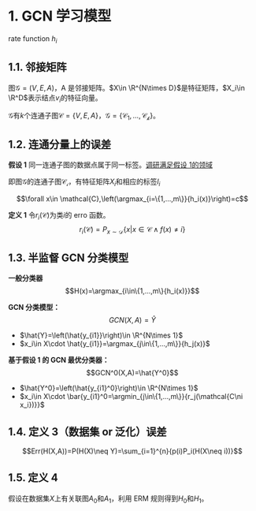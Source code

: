 # 1. GCN 学习模型

rate function $h_i$

## 1.1. 邻接矩阵

图$\mathcal{G}=(V,E,A)$，A 是邻接矩阵。$X\in \R^{N\times D}$是特征矩阵，$X_i\in \R^D$表示结点$v_i$的特征向量。

$\mathcal{G}$有$k$个连通子图$\mathcal{C}=\{V,E,A\}$，$\mathcal{G=\{C_1,...,C_k\}}$。

## 1.2. 连通分量上的误差

**假设 1** 同一连通子图的数据点属于同一标签。[调研满足假设 1的领域](/survey20210531.md)

即图$\mathcal{G}$的连通子图$\mathcal{C_i}$，有特征矩阵$X_i$和相应的标签$l_i$

$$\forall x\in \mathcal{C},\left(\argmax_{i=\{1,...,m\}}{h_i(x)}\right)=c$$

**定义 1** 令$r_i(\mathcal{C})$为类$i$的 erro 函数。
$$r_i(\mathcal{C})=P_{x\sim\mathcal{D}}\{x|x\in \mathcal{C}\wedge f(x)\neq i\}$$

## 1.3. 半监督 GCN 分类模型

**一般分类器**$$H(x)=\argmax_{i\in\{1,...,m\}{h_i(x)}}$$

**GCN 分类模型：** $$GCN(X,A)=\hat{Y}$$

- $\hat{Y}=\left(\hat{y_{i1}}\right)\in \R^{N\times 1}$
- $x_i\in X\cdot \hat{y_{i1}}=\argmax_{j\in\{1,...,m\}}{h_j(x)}$

**基于假设 1 的 GCN 最优分类器：** $$GCN^0(X,A)=\hat{Y^0}$$

- $\hat{Y^0}=\left(\hat{y_{i1}^0}\right)\in \R^{N\times 1}$
- $x_i\in X\cdot \bar{y_{i1}^0=\argmin_{j\in\{1,...,m\}}{r_j(\mathcal{C\ni x_i})}}$

## 1.4. 定义 3（数据集 or 泛化）误差

$$Err(H(X,A))=P(H(X)\neq Y)=\sum_{i=1}^{n}{p(i)P_i(H(X\neq i))}$$

## 1.5. 定义 4

假设在数据集$X$上有关联图$A_0$和$A_1$，利用 ERM 规则得到$H_0$和$H_1$。

